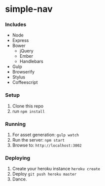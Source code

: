 # simple-nav

### Includes
* Node
* Express
* Bower
  * jQuery
  * Ember
  * Handlebars
* Gulp
* Browserify
* Stylus
* Coffeescript

### Setup

1. Clone this repo
2. run `npm install`


### Running

1. For asset generation: `gulp watch`
2. Run the server: `npm start`
3. Browse to: `http://localhost:3002`


### Deploying

1. Create your heroku instance `heroku create`
2. Deploy `git push heroku master`
3. Dance.
